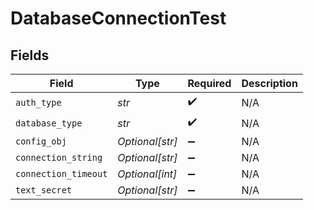 # DatabaseConnectionTest


## Fields

| Field                | Type                 | Required             | Description          |
| -------------------- | -------------------- | -------------------- | -------------------- |
| `auth_type`          | *str*                | :heavy_check_mark:   | N/A                  |
| `database_type`      | *str*                | :heavy_check_mark:   | N/A                  |
| `config_obj`         | *Optional[str]*      | :heavy_minus_sign:   | N/A                  |
| `connection_string`  | *Optional[str]*      | :heavy_minus_sign:   | N/A                  |
| `connection_timeout` | *Optional[int]*      | :heavy_minus_sign:   | N/A                  |
| `text_secret`        | *Optional[str]*      | :heavy_minus_sign:   | N/A                  |